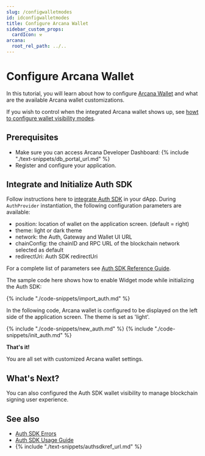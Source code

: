 ```yaml
---
slug: /configwalletmodes
id: idconfigwalletmodes
title: Configure Arcana Wallet
sidebar_custom_props:
  cardIcon: ⚒️
arcana:
  root_rel_path: ../..
---
```


# Configure Arcana Wallet

In this tutorial, you will learn about how to configure [Arcana Wallet]({{page.meta.arcana.root_rel_path}}/concepts/anwallet/index.md) and what are the available Arcana wallet customizations. 

If you wish to control when the integrated Arcana wallet shows up, see [howt to configure wallet visibility modes]({{page.meta.arcana.root_rel_path}}/howto/arcana_wallet/config_wallet_modes.md).

## Prerequisites

* Make sure you can access Arcana Developer Dashboard: {% include "./text-snippets/db_portal_url.md" %}
* Register and configure your application.  

## Integrate and Initialize Auth SDK

Follow instructions here to [integrate Auth SDK]({{page.meta.arcana.root_rel_path}}/howto/integrate_auth/index.md) in your dApp. During `AuthProvider` instantiation, the following configuration parameters are available:

* position: location of wallet on the application screen.  (default = right)
* theme: light or dark theme
* network: the Auth, Gateway and Wallet UI URL
* chainConfig: the chainID and RPC URL of the blockchain network selected as default
* redirectUri: Auth SDK redirectUri

For a complete list of parameters see [Auth SDK Reference Guide](https://authsdk-ref-guide.netlify.app/interfaces/constructorparams).

The sample code here shows how to enable Widget mode while initializing the Auth SDK:

{% include "./code-snippets/import_auth.md" %}

In the following code, Arcana wallet is configured to be displayed on the left side of the application screen. The theme is set as 'light'.

{% include "./code-snippets/new_auth.md" %}
{% include "./code-snippets/init_auth.md" %}

**That's it!**

You are all set with customized Arcana wallet settings.

## What's Next?

You can also configured the Auth SDK wallet visibility to manage blockchain signing user experience.

## See also

* [Auth SDK Errors]({{page.meta.arcana.root_rel_path}}/walletsdk/wallet_err.md)
* [Auth SDK Usage Guide]({{page.meta.arcana.root_rel_path}}/walletsdk/wallet_usage.md)
* {% include "./text-snippets/authsdkref_url.md" %}
